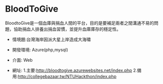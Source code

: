 # BloodToGive
BloodtoGive是一個血庫與捐血人間的平台，目的是要補足兩者之間溝通不易的問題，協助捐血人排養出捐血習慣，並提升血庫庫存的穩定性。

* 情境題:台灣海岸因派大星上岸造成大海嘯
* 開發環境: Azure(php,mysql)
* 介面: Web


* 網址:
	1.主要:http://bloodtogive.azurewebsites.net/index.php
	2.備用:http://collegebazaar.tw/NTUHackthon/index.php
